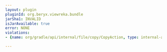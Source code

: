 ```yaml
---
layout: plugin
pluginId: org.beryx.viewreka.bundle
jarSha1: INVALID
isJarAvailable: true
error: NONE
violations:
- {name: org/gradle/api/internal/file/copy/CopyAction, type: internal-api-usage}

---
```


